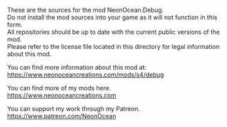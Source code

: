 These are the sources for the mod NeonOcean.Debug.  
Do not install the mod sources into your game as it will not function in this form.  
All repositories should be up to date with the current public versions of the mod.  
Please refer to the license file located in this directory for legal information about this mod.  


You can find more information about this mod at:  
https://www.neonoceancreations.com/mods/s4/debug

You can find more of my mods here.  
https://www.neonoceancreations.com

You can support my work through my Patreon.  
https://www.patreon.com/NeonOcean
